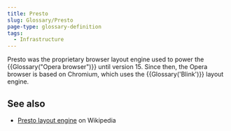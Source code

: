 ```yaml
---
title: Presto
slug: Glossary/Presto
page-type: glossary-definition
tags:
  - Infrastructure
---
```


Presto was the proprietary browser layout engine used to power the {{Glossary("Opera browser")}} until version 15. Since then, the Opera browser is based on Chromium, which uses the {{Glossary('Blink')}} layout engine.

## See also

- [Presto layout engine](https://en.wikipedia.org/wiki/Presto_%28layout_engine%29) on Wikipedia

